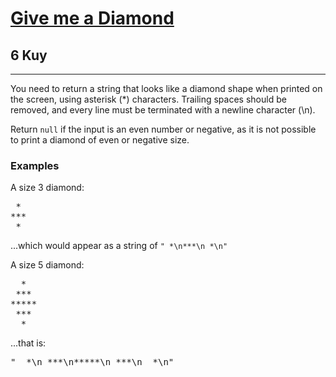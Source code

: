 <h1><a href="https://www.codewars.com/kata/5503013e34137eeeaa001648">Give me a Diamond</a></h1>
<h2>6 Kuy</h2>
<hr>
<p>You need to return a string that looks like a diamond shape when printed on the screen, using asterisk (*) characters. 
Trailing spaces should be removed, and every line must be terminated with a newline character (\n).</p>
<p>Return <code>null</code> if the input is an even number or negative, 
as it is not possible to print a diamond of even or negative size.</p>
<h3>Examples</h3>
<p>A size 3 diamond:</p>
<pre>
 *
***
 *
</pre>
<p>...which would appear as a string of <code>" *\n***\n *\n"</code></p>
<p>A size 5 diamond:</p>
<pre>
  *
 ***
*****
 ***
  *
</pre>
<p>...that is:</p>
<pre>
"  *\n ***\n*****\n ***\n  *\n"
</pre>